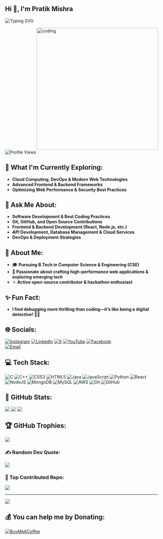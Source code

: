 ## Hi 👋, I'm Pratik Mishra

<p align="left">
    <img src="https://readme-typing-svg.demolab.com?font=Fira+Code&size=22&pause=1000&color=F75C7E&width=600&lines=A+Passionate+Software+Engineer+From+India" alt="Typing SVG" />
</p>

<img align="right" alt="coding" width="400" src="https://cdn.dribbble.com/users/1162077/screenshots/3848914/programmer.gif">

![Profile Views](https://komarev.com/ghpvc/?username=pratikmishra09&label=Profile%20views&color=0e75b6&style=flat)

## 🌟 What I'm Currently Exploring:
- **Cloud Computing, DevOps & Modern Web Technologies**
- **Advanced Frontend & Backend Frameworks**
- **Optimizing Web Performance & Security Best Practices**

## 💬 Ask Me About:
- **Software Development & Best Coding Practices**
- **Git, GitHub, and Open Source Contributions**
- **Frontend & Backend Development (React, Node.js, etc.)**
- **API Development, Database Management & Cloud Services**
- **DevOps & Deployment Strategies**

## 🎯 About Me:
- 🎓 **Pursuing B.Tech in Computer Science & Engineering (CSE)**
- 🚀 **Passionate about crafting high-performance web applications & exploring emerging tech**
- ⚛️ **Active open-source contributor & hackathon enthusiast**

## ✨ Fun Fact:
- **I find debugging more thrilling than coding—it’s like being a digital detective!** 🕵️‍♂️

## 🌐 Socials:
[![Instagram](https://img.shields.io/badge/Instagram-%23E4405F.svg?logo=Instagram&logoColor=white)](https://instagram.com/mrpratik_108) 
[![LinkedIn](https://img.shields.io/badge/LinkedIn-%230077B5.svg?logo=linkedin&logoColor=white)](https://linkedin.com/in/pratik-mishra-491357260) 
[![X](https://img.shields.io/badge/X-black.svg?logo=X&logoColor=white)](https://x.com/@AlrxMr) 
[![YouTube](https://img.shields.io/badge/YouTube-%23FF0000.svg?logo=YouTube&logoColor=white)](https://www.youtube.com/@pratikmishra9226/videos) 
[![Facebook](https://img.shields.io/badge/Facebook-%231877F2.svg?logo=facebook&logoColor=white)](https://www.facebook.com/jjjsjsiidkjcjcjj/)  
[![Email](https://img.shields.io/badge/Email-D14836?logo=gmail&logoColor=white)](mailto:pk3057765@gmail.com)

## 💻 Tech Stack:
![C](https://img.shields.io/badge/c-%2300599C.svg?style=plastic&logo=c&logoColor=white) 
![C++](https://img.shields.io/badge/c++-%2300599C.svg?style=plastic&logo=c%2B%2B&logoColor=white) 
![CSS3](https://img.shields.io/badge/css3-%231572B6.svg?style=plastic&logo=css3&logoColor=white) 
![HTML5](https://img.shields.io/badge/html5-%23E34F26.svg?style=plastic&logo=html5&logoColor=white) 
![Java](https://img.shields.io/badge/java-%23ED8B00.svg?style=plastic&logo=openjdk&logoColor=white) 
![JavaScript](https://img.shields.io/badge/javascript-%23323330.svg?style=plastic&logo=javascript&logoColor=%23F7DF1E) 
![Python](https://img.shields.io/badge/python-3670A0?style=plastic&logo=python&logoColor=ffdd54) 
![React](https://img.shields.io/badge/react-%2320232a.svg?style=plastic&logo=react&logoColor=%2361DAFB) 
![NodeJS](https://img.shields.io/badge/node.js-6DA55F?style=plastic&logo=node.js&logoColor=white) 
![MongoDB](https://img.shields.io/badge/MongoDB-%234ea94b.svg?style=plastic&logo=mongodb&logoColor=white) 
![MySQL](https://img.shields.io/badge/mysql-4479A1.svg?style=plastic&logo=mysql&logoColor=white) 
![AWS](https://img.shields.io/badge/AWS-%23FF9900.svg?style=plastic&logo=amazon-aws&logoColor=white) 
![Git](https://img.shields.io/badge/git-%23F05033.svg?style=plastic&logo=git&logoColor=white) 
![GitHub](https://img.shields.io/badge/github-%23121011.svg?style=plastic&logo=github&logoColor=white)

## 💪 GitHub Stats:
![](https://github-readme-stats.vercel.app/api?username=pratikmishra09&theme=chartreuse-dark&hide_border=false&include_all_commits=true&count_private=true)
![](https://nirzak-streak-stats.vercel.app/?user=pratikmishra09&theme=chartreuse-dark&hide_border=false)
![](https://github-readme-stats.vercel.app/api/top-langs/?username=pratikmishra09&theme=chartreuse-dark&hide_border=false&include_all_commits=true&count_private=true&layout=compact)

## 🏆 GitHub Trophies:
![](https://github-profile-trophy.vercel.app/?username=pratikmishra09&theme=darkhub&no-frame=false&no-bg=false&margin-w=4)

### ✍ Random Dev Quote:
![](https://quotes-github-readme.vercel.app/api?type=horizontal&theme=chartreuse-dark)

### 🔽 Top Contributed Repo:
![](https://github-contributor-stats.vercel.app/api?username=pratikmishra09&limit=5&theme=chartreuse-dark&combine_all_yearly_contributions=true)

---
[![](https://visitcount.itsvg.in/api?id=pratikmishra09&icon=4&color=0)](https://visitcount.itsvg.in)

## 💰 You can help me by Donating:
[![BuyMeACoffee](https://img.shields.io/badge/Buy%20Me%20a%20Coffee-ffdd00?style=for-the-badge&logo=buy-me-a-coffee&logoColor=black)](https://buymeacoffee.com/pratiikmishra09)

<!-- Proudly created with GPRM ( https://gprm.itsvg.in ) -->

